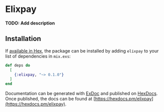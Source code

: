 # Elixpay

**TODO: Add description**

## Installation

If [available in Hex](https://hex.pm/docs/publish), the package can be installed
by adding `elixpay` to your list of dependencies in `mix.exs`:

```elixir
def deps do
  [
    {:elixpay, "~> 0.1.0"}
  ]
end
```

Documentation can be generated with [ExDoc](https://github.com/elixir-lang/ex_doc)
and published on [HexDocs](https://hexdocs.pm). Once published, the docs can
be found at [https://hexdocs.pm/elixpay](https://hexdocs.pm/elixpay).

